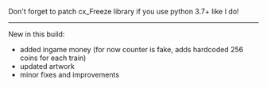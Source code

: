 Don't forget to patch cx_Freeze library 
if you use python 3.7+ like I do!

-------------------------------------------

New in this build:
- added ingame money (for now counter is fake, adds hardcoded 256 coins for each train)
- updated artwork
- minor fixes and improvements
